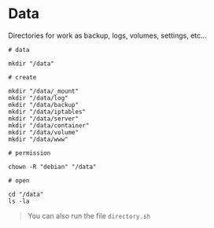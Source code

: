 # Data

Directories for work as backup, logs, volumes, settings, etc...

```console
# data

mkdir "/data"

# create

mkdir "/data/_mount"
mkdir "/data/log"
mkdir "/data/backup"
mkdir "/data/iptables"
mkdir "/data/server"
mkdir "/data/container"
mkdir "/data/volume"
mkdir "/data/www"

# permission

chown -R "debian" "/data"

# open

cd "/data"
ls -la
```

> You can also run the file ```directory.sh```
